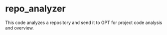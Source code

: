 # repo_analyzer
This code analyzes a repository and send it to GPT for project code analysis and overview.
